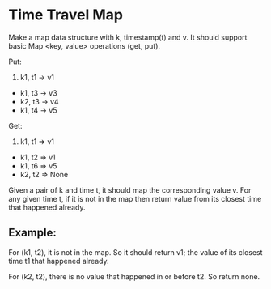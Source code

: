 # Time Travel Map

Make a map data structure with k, timestamp(t) and v. It should support basic Map <key, value> operations (get, put).

Put:

1. k1, t1 -> v1
+ k1, t3 -> v3
+ k2, t3 -> v4
+ k1, t4 -> v5

Get:

1. k1, t1 => v1
+ k1, t2 => v1
+ k1, t6 => v5
+ k2, t2 => None

Given a pair of k and time t, it should map the corresponding value v. 
For any given time t, if it is not in the map then return value from its closest time that happened already.

## Example:

For (k1, t2), it is not in the map. So it should return v1; the value of its closest time t1 that happened already.

For (k2, t2), there is no value that happened in or before t2. So return none.
